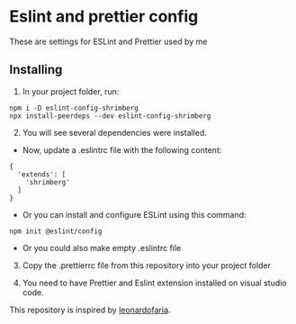 # Eslint and prettier config
 
These are settings for ESLint and Prettier used by me

## Installing

1. In your project folder, run:
```
npm i -D eslint-config-shrimberg
npx install-peerdeps --dev eslint-config-shrimberg
```

2. You will see several dependencies were installed. 

 - Now, update a .eslintrc file with the following content:
```
{
  'extends': [
    'shrimberg'
  ]
}
```

 - Or you can install and configure ESLint using this command:
```
npm init @eslint/config
```

 - Or you could also make empty .eslintrc file

3. Copy the .prettierrc file from this repository into your project folder

4. You need to have Prettier and Eslint extension installed on visual studio code.

This repository is inspired by [leonardofaria](https://github.com/leonardofaria/eslint-config-leozera).
